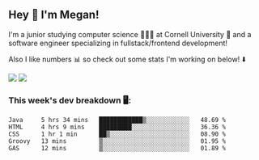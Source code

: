 ## Hey 👋 I'm Megan! 
I'm a junior studying computer science 👩🏻‍💻 at Cornell University 🐻 and a software engineer specializing in fullstack/frontend development!

Also I like numbers 📊 so check out some stats I'm working on below! ⬇️

<img src="https://github-readme-stats.meganyin13.vercel.app/api?username=meganyin13&show_icons=true&hide=stars&count_private=true" />

<img src="https://github-readme-stats.meganyin13.vercel.app/api/top-langs/?username=meganyin13&layout=compact&hide=Jupyter%20Notebook" />

### This week's dev breakdown 🖥:
<!--START_SECTION:waka-->
```text
Java     5 hrs 34 mins   ████████████▒░░░░░░░░░░░░   48.69 % 
HTML     4 hrs 9 mins    █████████░░░░░░░░░░░░░░░░   36.36 % 
CSS      1 hr 1 min      ██▒░░░░░░░░░░░░░░░░░░░░░░   08.90 % 
Groovy   13 mins         ▒░░░░░░░░░░░░░░░░░░░░░░░░   01.95 % 
GAS      12 mins         ▒░░░░░░░░░░░░░░░░░░░░░░░░   01.89 % 
```
<!--END_SECTION:waka-->
